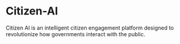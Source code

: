 # Citizen-AI
Citizen AI is an intelligent citizen engagement platform designed to revolutionize how governments interact with the public.

